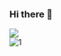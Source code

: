 ### Hi there 👋

<a href=https://www.linkedin.com/in/jessicamdao/><img src="https://img.shields.io/badge/LinkedIn-0077B5?style=for-the-badge&logo=linkedin&logoColor=white"></a>
</br>
![1](https://github-readme-stats.vercel.app/api/top-langs/?username=jessicadao&theme=blue-green)
<!--
**JessicaDao/jessicadao** is a ✨ _special_ ✨ repository because its `README.md` (this file) appears on your GitHub profile.

Here are some ideas to get you started:

- 🔭 I’m currently working on ...
- 🌱 I’m currently learning ...
- 👯 I’m looking to collaborate on ...
- 🤔 I’m looking for help with ...
- 💬 Ask me about ...
- 📫 How to reach me: ...
- 😄 Pronouns: ...
- ⚡ Fun fact: ...
-->
